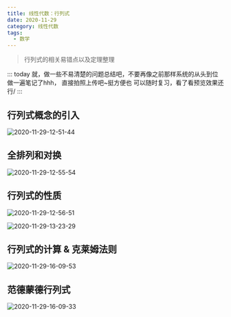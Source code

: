 ```yaml
---
title: 线性代数：行列式
date: 2020-11-29
category: 线性代数
tags:
  - 数学
--- 
```


> 行列式的相关易错点以及定理整理

<!-- more -->
::: today
就，做一些不易清楚的问题总结吧，不要再像之前那样系统的从头到位做一遍笔记了hhh，
直接拍照上传吧~挺方便也
可以随时复习，看了看预览效果还行/
:::

## 行列式概念的引入

![2020-11-29-12-51-44](https://raw.githubusercontent.com/fengwei2002/Pictures_02/master/img/2020-11-29-12-51-44.jpg)

## 全排列和对换

![2020-11-29-12-55-54](https://raw.githubusercontent.com/fengwei2002/Pictures_02/master/img/2020-11-29-12-55-54.jpg)

## 行列式的性质

![2020-11-29-12-56-51](https://raw.githubusercontent.com/fengwei2002/Pictures_02/master/img/2020-11-29-12-56-51.jpg)

![2020-11-29-13-23-29](https://raw.githubusercontent.com/fengwei2002/Pictures_02/master/img/2020-11-29-13-23-29.jpg)

## 行列式的计算 & 克莱姆法则

![2020-11-29-16-09-53](https://raw.githubusercontent.com/fengwei2002/Pictures_02/master/img/2020-11-29-16-09-53.jpg)

## 范德蒙德行列式
 
![2020-11-29-16-09-33](https://raw.githubusercontent.com/fengwei2002/Pictures_02/master/img/2020-11-29-16-09-33.jpg)